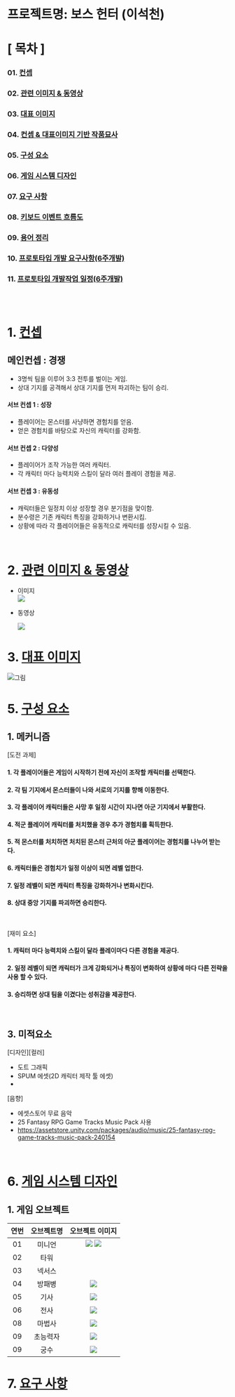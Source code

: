 # 프로젝트명: 보스 헌터 (이석천)


# [ 목차 ]
### 01. [컨셉 ](#1-컨셉)
### 02. [관련 이미지 & 동영상 ](#2-관련-이미지--동영상)
### 03. [대표 이미지 ](#3-대표-이미지)
### 04. [컨셉 & 대표이미지 기반 작품묘사 ](#4-컨셉--대표이미지-기반-작품묘사)
### 05. [구성 요소 ](#5-구성-요소)
### 06. [게임 시스템 디자인 ](#6-게임-시스템-디자인)
### 07. [요구 사항 ](#7-요구-사항)
### 08. [키보드 이벤트 흐름도 ](#8-키보드-이벤트-흐름도)
### 09. [용어 정리 ](#9-용어-정리)
### 10. [프로토타입 개발 요구사항(6주개발) ](#11-프로토타입-개발-요구사항6주개발)
### 11. [프로토타입 개발작업 일정(6주개발) ](#12-프로토타입-개발작업-일정6주개발)

<br><br>

# 1. [컨셉](#01-컨셉)

## 메인컨셉 : 경쟁

- 3명씩 팀을 이루어 3:3 전투를 벌이는 게임.
- 상대 기지를 공격해서 상대 기지를 먼저 파괴하는 팀이 승리.

#### 서브 컨셉 1 : 성장

- 플레이어는 몬스터를 사냥하면 경험치를 얻음.
- 얻은 경험치를 바탕으로 자신의 캐릭터를 강화함.

#### 서브 컨셉 2 : 다양성

- 플레이어가 조작 가능한 여러 캐릭터.
- 각 캐릭터 마다 능력치와 스킬이 달라 여러 플레이 경험을 제공.


#### 서브 컨셉 3 : 유동성

- 캐릭터들은 일정치 이상 성장할 경우 분기점을 맞이함.
- 분수령은 기존 캐릭터 특징을 강화하거나 변환시킴.
- 상황에 따라 각 플레이어들은 유동적으로 캐릭터를 성장시킬 수 있음.

<!--
#### 서브 컨셉 4 : 에픽 몬스터

- 맵 곳곳에 중립 몬스터 존재.
- 중립 몬스터를 사냥할 시 팀적인 이득을 제공함.
- 지루한 대치 상황을 타게하거나 역전의 발판이 될 수 있음.
-->

<br>

# 2. [관련 이미지 & 동영상](#02-관련-이미지--동영상)

- 이미지  
  <img src="./img/관련이미지.jpg">
 
- 동영상

  [![](./img/영상이미지.png)](https://youtu.be/OVBfIrPvq8g)

# 3. [대표 이미지](#03-대표-이미지)

![그림](./img/관련이미지.png)

# 5. [구성 요소](#05-구성-요소)

## 1. 메커니즘

[도전 과제]

#### 1. 각 플레이어들은 게임이 시작하기 전에 자신이 조작할 캐릭터를 선택한다.
#### 2. 각 팀 기지에서 몬스터들이 나와 서로의 기지를 향해 이동한다.
#### 3. 각 플레이어 캐릭터들은 사망 후 일정 시간이 지나면 아군 기지에서 부활한다.
#### 4. 적군 플레이어 캐릭터를 처치했을 경우 추가 경험치를 획득한다.
#### 5. 적 몬스터를 처치하면 처치된 몬스터 근처의 아군 플레이어는 경험치를 나누어 받는다.
#### 6. 캐릭터들은 경험치가 일정 이상이 되면 레벨 업한다.
#### 7. 일정 레벨이 되면 캐릭터 특징을 강화하거나 변화시킨다.
#### 8. 상대 중앙 기지를 파괴하면 승리한다.

<br>

[재미 요소]

#### 1. 캐릭터 마다 능력치와 스킬이 달라 플레이마다 다른 경험을 제공다.
#### 2. 일정 레벨이 되면 캐릭터가 크게 강화되거나 특징이 변화하여 상황에 마다 다른 전략을 사용 할 수 있다.
#### 3. 승리하면 상대 팀을 이겼다는 성취감을 제공한다.
<br>

## 3. 미적요소

[디자인][컬러]  
- 도트 그래픽
- SPUM 에셋(2D 캐릭터 제작 툴 에셋)
-

[음향]  
- 에셋스토어 무료 음악
- 25 Fantasy RPG Game Tracks Music Pack 사용
- https://assetstore.unity.com/packages/audio/music/25-fantasy-rpg-game-tracks-music-pack-240154

<br>

# 6. [게임 시스템 디자인](#06-게임-시스템-디자인)

## 1. 게임 오브젝트

|연번|오브젝트명|오브젝트 이미지|
|:----:|:----:|:----:|
|01|미니언|<img src="./img/minion_b.png"> <img src="./img/minion_r.png">|
|02|타워||
|03|넥서스||
|04|방패병|<img src="./img/shielder.png">|
|05|기사|<img src="./img/knight.png">|
|06|전사|<img src="./img/babarian.png">|
|08|마법사|<img src="./img/magicion.png">|
|09|초능력자|<img src="./img/psychic.png">|
|09|궁수|<img src="./img/archer.png">|

# 7. [요구 사항](#07-요구-사항)
